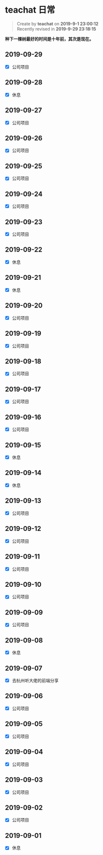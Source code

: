 # teachat 日常

> Create by **teachat** on **2019-9-1 23:00:12**  
> Recently revised in **2019-9-29 23:18:15**

**种下一棵树最好的时间是十年前，其次是现在。**

## 2019-09-29

- [x] 公司项目
  
## 2019-09-28

- [x] 休息

## 2019-09-27

- [x] 公司项目

## 2019-09-26

- [x] 公司项目

## 2019-09-25

- [x] 公司项目

## 2019-09-24

- [x] 公司项目

## 2019-09-23

- [x] 公司项目

## 2019-09-22

- [x] 休息

## 2019-09-21

- [x] 休息

## 2019-09-20

- [x] 公司项目

## 2019-09-19

- [x] 公司项目

## 2019-09-18

- [x] 公司项目

## 2019-09-17

- [x] 公司项目

## 2019-09-16

- [x] 公司项目

## 2019-09-15

- [x] 休息

## 2019-09-14

- [x] 休息

## 2019-09-13

- [x] 公司项目

## 2019-09-12

- [x] 公司项目

## 2019-09-11

- [x] 公司项目

## 2019-09-10

- [x] 公司项目

## 2019-09-09

- [x] 公司项目

## 2019-09-08

- [x] 休息

## 2019-09-07

- [x] 去杭州听大佬的前端分享

## 2019-09-06

- [x] 公司项目

## 2019-09-05

- [x] 公司项目

## 2019-09-04

- [x] 公司项目

## 2019-09-03

- [x] 公司项目

## 2019-09-02

- [x] 公司项目

## 2019-09-01

- [x] 休息
